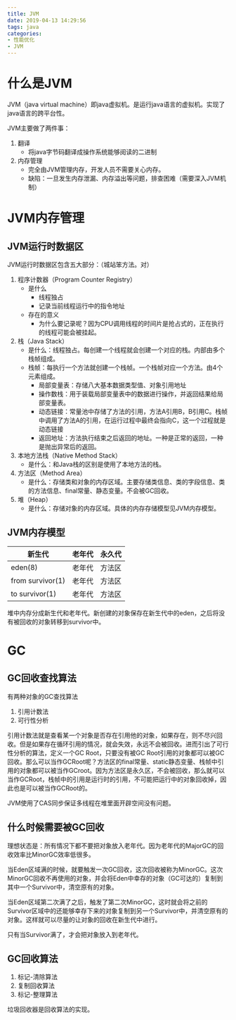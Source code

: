 ```yaml
---
title: JVM
date: 2019-04-13 14:29:56
tags: java
categories: 
- 性能优化
- JVM
---
```




# 什么是JVM

JVM（java virtual machine）即java虚拟机。是运行java语言的虚拟机。实现了java语言的跨平台性。

JVM主要做了两件事：
1. 翻译
    - 将java字节码翻译成操作系统能够阅读的二进制
2. 内存管理
    - 完全由JVM管理内存，开发人员不需要关心内存。
    - 缺陷：一旦发生内存泄漏、内存溢出等问题，排查困难（需要深入JVM机制）

# JVM内存管理
## JVM运行时数据区
JVM运行时数据区包含五大部分：（城站笨方法。对）
1. 程序计数器（Program Counter Registry）
    - 是什么
        - 线程独占
        - 记录当前线程运行中的指令地址
    - 存在的意义
        - 为什么要记录呢？因为CPU调用线程的时间片是抢占式的，正在执行的线程可能会被挂起。
2. 栈（Java Stack）
    - 是什么：线程独占。每创建一个线程就会创建一个对应的栈。内部由多个栈帧组成。
    - 栈帧：每执行一个方法就创建一个栈帧。一个栈帧对应一个方法。由4个元素组成。
        - 局部变量表：存储八大基本数据类型值、对象引用地址
        - 操作数栈：用于装载局部变量表中的数据进行操作，并返回结果给局部变量表。
        - 动态链接：常量池中存储了方法的引用，方法A引用B，B引用C。栈帧中调用了方法A的引用，在运行过程中最终会指向C，这一个过程就是动态链接
        - 返回地址：方法执行结束之后返回的地址。一种是正常的返回，一种是抛出异常后的返回。
3. 本地方法栈（Native Method Stack）
    - 是什么：和Java栈的区别是使用了本地方法的栈。
4. 方法区（Method Area）
    - 是什么：存储类和对象的内存区域。主要存储类信息、类的字段信息、类的方法信息、final常量、静态变量。不会被GC回收。
5. 堆（Heap）
    - 是什么：存储对象的内存区域。具体的内存存储模型见JVM内存模型。

## JVM内存模型
| 新生代           | 老年代 | 永久代 |
| ---------------- | ------ | ------ |
| eden(8)          | 老年代 | 方法区 |
| from survivor(1) | 老年代 | 方法区 |
| to survivor(1)   | 老年代 | 方法区 |

堆中内存分成新生代和老年代。新创建的对象保存在新生代中的eden，之后将没有被回收的对象转移到survivor中。

# GC
## GC回收查找算法
有两种对象的GC查找算法
1. 引用计数法
2. 可行性分析

引用计数法就是查看某一个对象是否存在引用他的对象，如果存在，则不尽兴回收。但是如果存在循环引用的情况，就会失效，永远不会被回收。进而引出了可行性分析的算法，定义一个GC Root，只要没有被GC Root引用的对象都可以被GC回收。那么可以当作GCRoot呢？方法区的final常量、static静态变量、栈帧中引用的对象都可以被当作GCroot。因为方法区是永久区，不会被回收，那么就可以当作GCRoot，栈帧中的引用是运行时的引用，不可能把运行中的对象回收掉，因此也是可以被当作GCRoot的。

JVM使用了CAS同步保证多线程在堆里面开辟空间没有问题。

## 什么时候需要被GC回收
理想状态是：所有情况下都不要把对象放入老年代。因为老年代的MajorGC的回收效率比MinorGC效率低很多。

当Eden区域满的时候，就要触发一次GC回收，这次回收被称为MinorGC。这次MinorGC回收不再使用的对象，并会将Eden中幸存的对象（GC可达的）复制到其中一个Survivor中，清空原有的对象。      

当Eden区域第二次满了之后，触发了第二次MinorGC，这时就会将之前的Survivor区域中的还能够幸存下来的对象复制到另一个Survivor中，并清空原有的对象。这样就可以尽量的让对象的回收在新生代中进行。 

只有当Survivor满了，才会把对象放入到老年代。

## GC回收算法
1. 标记-清除算法
2. 复制回收算法
3. 标记-整理算法

垃圾回收器是回收算法的实现。